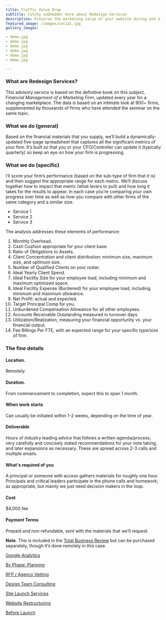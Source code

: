 ```yaml
---
title: Traffic Value Drop
subtitle: Catchy subheader here about Redesign Services
description: Preserve the marketing value of your website during and after the redesign process.
featured_image: /images/social.jpg
gallery_images:

- demo.jpg
- demo.jpg
- demo.jpg
- demo.jpg
- demo.jpg
- demo.jpg

---
```

### What are Redesign Services?

This advisory service is based on the definitive book on this subject, *Financial Management of a Marketing Firm*, updated every year for a changing marketplace. The data is based on an intimate look at 900+ firms, supplemented by thousands of firms who have attended the seminar on the same topic.

### What we do (general)

Based on the financial materials that you supply, we’ll build a dynamically-updated five-page spreadsheet that captures all the significant metrics of your firm. It’s built so that you or your CFO/Controller can update it (typically quarterly) so keep an eye on how your firm is progressing.

### What we do (specific)

I’ll score your firm’s performance (based on the sub-type of firm that it is) and then suggest the appropriate range for each metric. We’ll discuss together how to impact that metric (what levers to pull) and how long it takes for the results to appear. In each case you’re comparing your own progress over time as well as how you compare with other firms of the same category and a similar size.

- Service 1
- Service 2
- Service 3

The analysis addresses these elements of performance:

1. Monthly Overhead.
2. Cash Cushion appropriate for your client base.
3. Ratio of Obligations to Assets.
4. Client Concentration and client distribution: minimum size, maximum size, and optimum size.
5. Number of Qualified Clients on your roster.
6. Ideal Yearly Client Spend.
7. Ideal Facility Size for your employee load, including minimum and maximum optimized space.
8. Ideal Facility Expense (Burdened) for your employee load, including minimum and maximum allowance.
9. Net Profit: actual and expected.
10. Target Principal Comp for you.
11. Unburdened Compensation Allowance for all other employees.
12. Accounts Receivable Outstanding measured in turnover days.
13. Utilization/Realization, measuring your financial opportunity vs. your financial output.
14. Fee Billings Per FTE, with an expected range for your specific type/size of firm.

### The fine details

#### Location. 

Remotely.

#### Duration.

From commencement to completion, expect this to span 1 month.

#### When work starts

Can usually be initiated within 1-2 weeks, depending on the time of year.

#### Deliverable

Hours of industry leading advice that follows a written agenda/process, very carefully and concisely stated recommendations for your note taking, and later expansions as necessary. These are spread across 2-3 calls and multiple emails.

#### What's required of you

A principal or someone with access gathers materials for roughly one hour. Principals and critical leaders participate in the phone calls and homework, as appropriate, but mainly we just need decision makers in the loop.

#### Cost

$4,000 fee.

#### Payment Terms

Prepaid and non-refundable, sent with the materials that we’ll request.

**Note**. This is included in the [Total Business Review](https://www.davidcbaker.com/recourses-total-business-review/) but can be purchased separately, though it’s done remotely in this case.

[Google Analytics](https://www.notion.so/Google-Analytics-01f71a9491324ed2be0da2673f858496)

[By Phase: Planning](https://www.notion.so/By-Phase-Planning-f4ec8edb81914c689c7a5066b75122f4)

[RFP / Agency Vetting](https://www.notion.so/RFP-Agency-Vetting-423e652099a640b89e8b4c278dbf59f7)

[Design Team Consulting](https://www.notion.so/Design-Team-Consulting-7dfc1c9d009043debb09e4ac2977afe9)

[Site Launch Services](https://www.notion.so/Site-Launch-Services-f19215971e674d70a5c386dc156a7cb5)

[Website Restructuring](https://www.notion.so/Website-Restructuring-fcb17d016d8b4d17a7f93747cb5566a3)

[Before Launch](https://www.notion.so/Before-Launch-ee0f9b6636fd459a905c14e3b8f7ce31)

